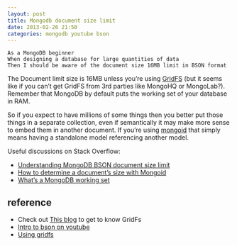 ```yaml
---
layout: post
title: Mongodb document size limit
date: 2013-02-26 21:50
categories: mongodb youtube bson
---
```


    As a MongoDB beginner
    When designing a database for large quantities of data
    Then I should be aware of the document size 16MB limit in BSON format

The Document limit size is 16MB unless you’re using [GridFS](http://docs.mongodb.org/manual/applications/gridfs/) (but it seems like if you can’t get GridFS from 3rd parties like MongoHQ or MongoLab?). Remember that MongoDB by default puts the working set of your database in RAM.

So if you expect to have millions of some things then you better put those things in a separate collection, even if semantically it may make more sense to embed them in another document. If you’re using [mongoid](http://mongoid.org/en/mongoid/) that simply means having a standalone model referencing another model.

Useful discussions on Stack Overflow:

* [Understanding MongoDB BSON document size limit](http://stackoverflow.com/questions/4667597/understanding-mongodb-bson-document-size-limit)
* [How to determine a document’s size with Mongoid](http://stackoverflow.com/questions/8773557/determine-size-of-a-document-using-mongoid)
* [What’s a MongoDB working set](http://stackoverflow.com/questions/6453584/what-does-it-mean-to-fit-working-set-into-ram-for-mongodb)

## reference

* Check out [This blog](http://architects.dzone.com/articles/get-know-gridfs-mongodb) to get to know GridFs
* [Intro to bson on youtube](https://www.youtube.com/watch?v=K3J6WvDW-Hc)
* [Using gridfs](https://github.com/nickleefly/mongodb101/blob/master/week3/using_gridfs.py)

